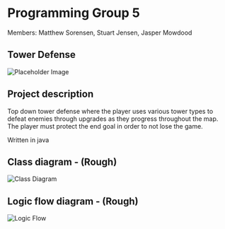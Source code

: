 # Programming Group 5

Members: Matthew Sorensen, Stuart Jensen, Jasper Mowdood

## Tower Defense

![Placeholder Image](https://github.com/MarsMatthew/SkylineProgramming5/blob/main/image/towerDefense.jpeg?raw=true)

## Project description

Top down tower defense where the player uses various tower types to defeat enemies through upgrades as they progress throughout the map. The player must protect the end goal in order to not lose the game.

Written in java

## Class diagram - (Rough)

![Class Diagram](https://github.com/MarsMatthew/SkylineProgramming5/blob/main/image/TowerClassDiagram.drawio.png?raw=true)

## Logic flow diagram - (Rough)

![Logic Flow](https://github.com/MarsMatthew/SkylineProgramming5/blob/main/image/TowerLogicFlow.png?raw=true)
